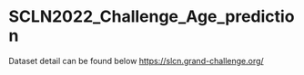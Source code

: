 # SCLN2022_Challenge_Age_prediction
Dataset detail can be found below
https://slcn.grand-challenge.org/

